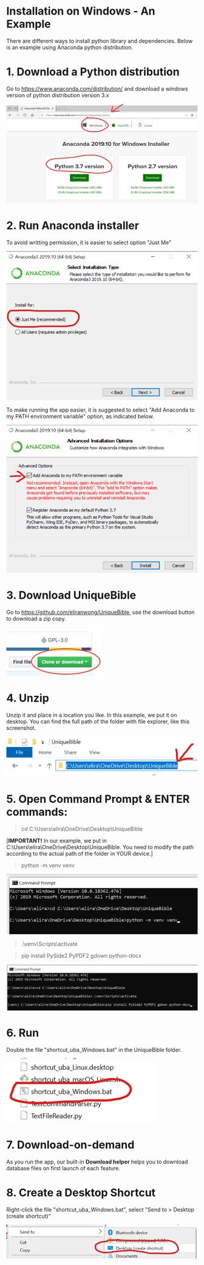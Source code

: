 # Installation on Windows - An Example

There are different ways to install python library and dependencies.  Below is an example using Anaconda python distribution.

# 1. Download a Python distribution

Go to https://www.anaconda.com/distribution/ and download a windows version of python distribution version 3.x

<img src="screenshots/download_anaconda.png">

# 2. Run Anaconda installer

To avoid writting permission, it is easier to select option "Just Me"

<img src="screenshots/install_just_for_me.png">

To make running the app easier, it is suggested to select "Add Anaconda to my PATH environment variable" option, as indicated below.

<img src="screenshots/add_path.png">

# 3. Download UniqueBible

Go to https://github.com/eliranwong/UniqueBible, use the download button to download a zip copy.

<img src="screenshots/downloadButton.png">

# 4. Unzip

Unzip it and place in a location you like.  In this example, we put it on desktop.  You can find the full path of the folder with file explorer, like this screenshot.

<img src="screenshots/uba_path.png">

# 5. Open Command Prompt & ENTER commands:

> cd C:\Users\elira\OneDrive\Desktop\UniqueBible

[<b>IMPORTANT!</b> In our example, we put in C:\Users\elira\OneDrive\Desktop\UniqueBible.  You need to modify the path according to the actual path of the folder in YOUR device.]

> python -m venv venv

<img src="screenshots/command_prompt1.png">

> .\venv\Scripts\activate

> pip install PySide2 PyPDF2 gdown python-docx

<img src="screenshots/command_prompt3.png">

# 6. Run

Double the file "shortcut_uba_Windows.bat" in the UniqueBible folder.

<img src="screenshots/shortcut.png">

# 7. Download-on-demand

As you run the app, our built-in <b>Download helper</b> helps you to download database files on first launch of each feature.

# 8. Create a Desktop Shortcut

Right-click the file "shortcut_uba_Windows.bat", select "Send to > Desktop (create shortcut)"

<img src="screenshots/desktop_shortcut.png">
